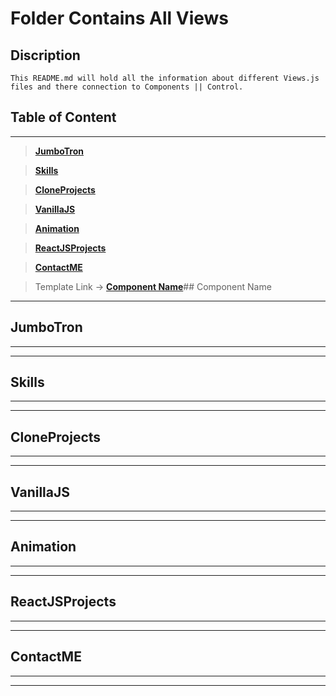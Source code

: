 # Folder Contains All Views

## Discription

```
This README.md will hold all the information about different Views.js files and there connection to Components || Control.
```

## Table of Content

---

> **[JumboTron](#jumbotron)**

> **[Skills](#skills)**

> **[CloneProjects](#cloneporjects)**

> **[VanillaJS](#vanillajs)**

> **[Animation](#animation)**

> **[ReactJSProjects](#reactjsprojects)**

> **[ContactME](#contactme)**

> Template Link -> **[Component Name](#component-name)**## Component Name

---

## JumboTron

---

---

## Skills

---

---

## CloneProjects

---

---

## VanillaJS

---

---

## Animation

---

---

## ReactJSProjects

---

---

## ContactME

---

---

